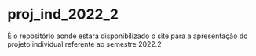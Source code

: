 # proj_ind_2022_2
É o repositório aonde estará disponibilizado o site para a apresentação do projeto individual referente ao semestre 2022.2
